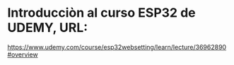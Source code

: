 # Introducciòn al curso ESP32 de UDEMY, URL:
https://www.udemy.com/course/esp32websetting/learn/lecture/36962890#overview
